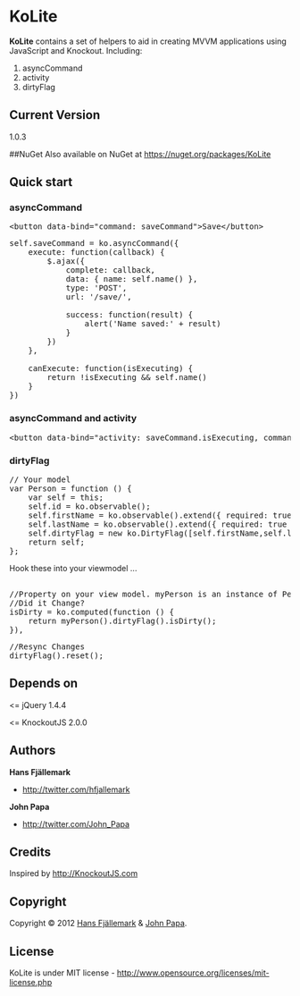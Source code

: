# KoLite
**KoLite** contains a set of helpers to aid in creating MVVM applications using JavaScript and Knockout. Including:

1. asyncCommand
2. activity
3. dirtyFlag

## Current Version
1.0.3

##NuGet
Also available on NuGet at https://nuget.org/packages/KoLite

## Quick start
### asyncCommand 
<pre>
&lt;button data-bind="command: saveCommand">Save&lt;/button>
</pre>
<pre>
self.saveCommand = ko.asyncCommand({
    execute: function(callback) {
        $.ajax({
            complete: callback,
            data: { name: self.name() },
            type: 'POST',
            url: '/save/',
                    
            success: function(result) {
                alert('Name saved:' + result)
            }
        })
    },
        
    canExecute: function(isExecuting) {
        return !isExecuting && self.name()
    }
})
</pre>

### asyncCommand and activity
<pre>
&lt;button data-bind="activity: saveCommand.isExecuting, command: saveCommand">Save&lt;/button>
</pre>

### dirtyFlag
<pre>
// Your model
var Person = function () {
	var self = this;
	self.id = ko.observable();
	self.firstName = ko.observable().extend({ required: true });
	self.lastName = ko.observable().extend({ required: true });
	self.dirtyFlag = new ko.DirtyFlag([self.firstName,self.lastName]);
	return self;
};
</pre>

Hook these into your viewmodel ...

<pre>

//Property on your view model. myPerson is an instance of Person.
//Did it Change?
isDirty = ko.computed(function () {
	return myPerson().dirtyFlag().isDirty();
}),
</pre>

<pre>
//Resync Changes
dirtyFlag().reset();
</pre>



## Depends on
&lt;= jQuery 1.4.4

&lt;= KnockoutJS 2.0.0



## Authors

**Hans Fjällemark**

+ http://twitter.com/hfjallemark

**John Papa**

+ http://twitter.com/John_Papa

## Credits
Inspired by http://KnockoutJS.com


## Copyright

Copyright © 2012 [Hans Fjällemark](http://twitter.com/hfjallemark) & [John Papa](http://twitter.com/John_Papa).

## License 

KoLite is under MIT license - http://www.opensource.org/licenses/mit-license.php